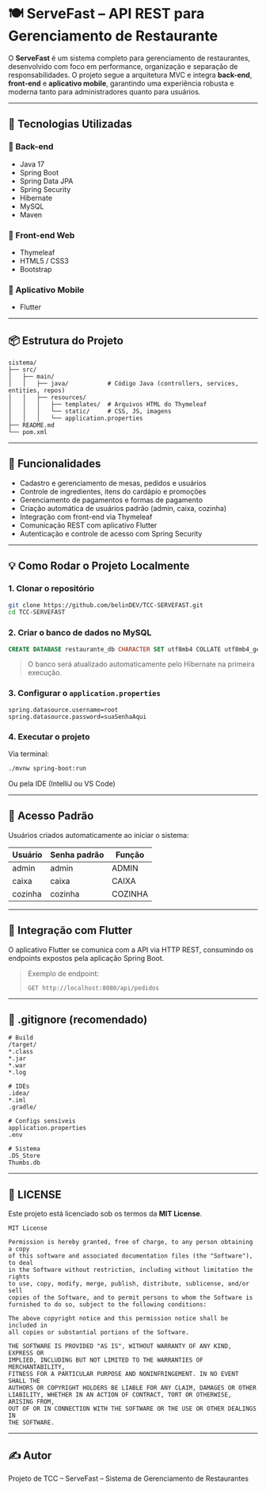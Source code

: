 # 🍽️ ServeFast – API REST para Gerenciamento de Restaurante

O **ServeFast** é um sistema completo para gerenciamento de restaurantes, desenvolvido com foco em performance, organização e separação de responsabilidades. O projeto segue a arquitetura MVC e integra **back-end**, **front-end** e **aplicativo mobile**, garantindo uma experiência robusta e moderna tanto para administradores quanto para usuários.

---

## 🔧 Tecnologias Utilizadas

### 📌 Back-end
- Java 17
- Spring Boot
- Spring Data JPA
- Spring Security
- Hibernate
- MySQL
- Maven

### 🎨 Front-end Web
- Thymeleaf
- HTML5 / CSS3
- Bootstrap

### 📱 Aplicativo Mobile
- Flutter

---

## 📦 Estrutura do Projeto

```
sistema/
├── src/
│   ├── main/
│   │   ├── java/           # Código Java (controllers, services, entities, repos)
│   │   ├── resources/
│   │   │   ├── templates/  # Arquivos HTML do Thymeleaf
│   │   │   └── static/     # CSS, JS, imagens
│   │   │   └── application.properties
├── README.md
└── pom.xml
```

---

## 🚀 Funcionalidades

- Cadastro e gerenciamento de mesas, pedidos e usuários
- Controle de ingredientes, itens do cardápio e promoções
- Gerenciamento de pagamentos e formas de pagamento
- Criação automática de usuários padrão (admin, caixa, cozinha)
- Integração com front-end via Thymeleaf
- Comunicação REST com aplicativo Flutter
- Autenticação e controle de acesso com Spring Security

---

## 💡 Como Rodar o Projeto Localmente

### 1. Clonar o repositório

```bash
git clone https://github.com/belinDEV/TCC-SERVEFAST.git
cd TCC-SERVEFAST
```

### 2. Criar o banco de dados no MySQL

```sql
CREATE DATABASE restaurante_db CHARACTER SET utf8mb4 COLLATE utf8mb4_general_ci;
```

> O banco será atualizado automaticamente pelo Hibernate na primeira execução.

### 3. Configurar o `application.properties`

```properties
spring.datasource.username=root
spring.datasource.password=suaSenhaAqui
```

### 4. Executar o projeto

Via terminal:

```bash
./mvnw spring-boot:run
```

Ou pela IDE (IntelliJ ou VS Code)

---

## 🔐 Acesso Padrão

Usuários criados automaticamente ao iniciar o sistema:

| Usuário   | Senha padrão | Função    |
|-----------|--------------|-----------|
| admin     | admin        | ADMIN     |
| caixa     | caixa        | CAIXA     |
| cozinha   | cozinha      | COZINHA   |

---

## 📱 Integração com Flutter

O aplicativo Flutter se comunica com a API via HTTP REST, consumindo os endpoints expostos pela aplicação Spring Boot.

> Exemplo de endpoint:
> ```
> GET http://localhost:8080/api/pedidos
> ```

---

## 📄 .gitignore (recomendado)

```gitignore
# Build
/target/
*.class
*.jar
*.war
*.log

# IDEs
.idea/
*.iml
.gradle/

# Configs sensíveis
application.properties
.env

# Sistema
.DS_Store
Thumbs.db
```

---

## 📝 LICENSE

Este projeto está licenciado sob os termos da **MIT License**.

```text
MIT License

Permission is hereby granted, free of charge, to any person obtaining a copy
of this software and associated documentation files (the "Software"), to deal
in the Software without restriction, including without limitation the rights  
to use, copy, modify, merge, publish, distribute, sublicense, and/or sell      
copies of the Software, and to permit persons to whom the Software is          
furnished to do so, subject to the following conditions:                       

The above copyright notice and this permission notice shall be included in     
all copies or substantial portions of the Software.                            

THE SOFTWARE IS PROVIDED "AS IS", WITHOUT WARRANTY OF ANY KIND, EXPRESS OR     
IMPLIED, INCLUDING BUT NOT LIMITED TO THE WARRANTIES OF MERCHANTABILITY,       
FITNESS FOR A PARTICULAR PURPOSE AND NONINFRINGEMENT. IN NO EVENT SHALL THE    
AUTHORS OR COPYRIGHT HOLDERS BE LIABLE FOR ANY CLAIM, DAMAGES OR OTHER         
LIABILITY, WHETHER IN AN ACTION OF CONTRACT, TORT OR OTHERWISE, ARISING FROM,  
OUT OF OR IN CONNECTION WITH THE SOFTWARE OR THE USE OR OTHER DEALINGS IN      
THE SOFTWARE.
```

---


## ✍️ Autor

Projeto de TCC – ServeFast – Sistema de Gerenciamento de Restaurantes
